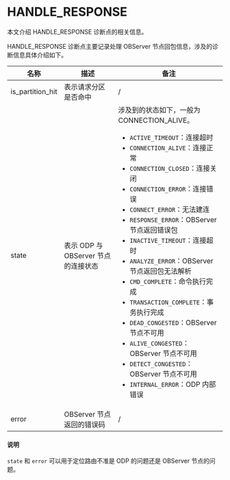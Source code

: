 # HANDLE_RESPONSE

本文介绍 HANDLE_RESPONSE 诊断点的相关信息。

HANDLE_RESPONSE 诊断点主要记录处理 OBServer 节点回包信息，涉及的诊断信息具体介绍如下。

| 名称    | 描述     | 备注     |
|---------|--------|------------|
| is_partition_hit | 表示请求分区是否命中  |  /  |
| state | 表示 ODP 与 OBServer 节点的连接状态 | 涉及到的状态如下，一般为 CONNECTION_ALIVE。<ul><li><code>ACTIVE_TIMEOUT</code>：连接超时</li><li><code>CONNECTION_ALIVE</code>：连接正常</li><li><code>CONNECTION_CLOSED</code>：连接关闭</li><li><code>CONNECTION_ERROR</code>：连接错误</li><li><code>CONNECT_ERROR</code>：无法建连</li><li><code>RESPONSE_ERROR</code>：OBServer 节点返回错误包</li><li><code>INACTIVE_TIMEOUT</code>：连接超时</li><li><code>ANALYZE_ERROR</code>：OBServer 节点返回包无法解析</li><li><code>CMD_COMPLETE</code>：命令执行完成</li><li><code>TRANSACTION_COMPLETE</code>：事务执行完成</li><li><code>DEAD_CONGESTED</code>：OBServer 节点不可用</li><li><code>ALIVE_CONGESTED</code>：OBServer 节点不可用</li><li><code>DETECT_CONGESTED</code>：OBServer 节点不可用</li><li><code>INTERNAL_ERROR</code>：ODP 内部错误</li></ul>  |
| error | OBServer 节点返回的错误码  | /    |

<main id="notice" type='explain'>
   <h4>说明</h4>
   <p><code>state</code> 和 <code>error</code> 可以用于定位路由不准是 ODP 的问题还是 OBServer 节点的问题。</p>
</main>
